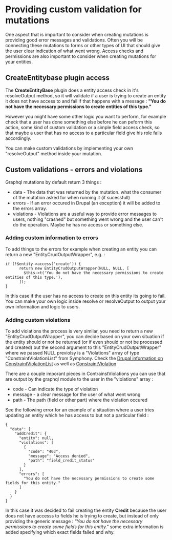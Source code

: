 # Providing custom validation for mutations
One aspect that is important to consider when creating mutations is providing good error messages and validations. Often you will be connecting these mutations to forms or other types of UI that should give the user clear indication of what went wrong. Access checks and permissions are also important to consider when creating mutations for your entities.

## CreateEntitybase plugin access

The **CreateEntityBase** plugin does a entity access check in it's resolveOutput method, so it will validate if a user is trying to create an entity it does not have access to and fail if that happens with a message :  **"You do not have the necessary permissions to create entities of this type."**

However you might have some other logic you want to perform, for example check that a user has done something else before he can peform this action, some kind of custom validation or a simple field access check, so that maybe a user that has no access to a particular field give his role fails accordingly.

You can make custom validations by implementing your own "resolveOutput" method inside your mutation. 

## Custom validations - errors and violations

Graphql mutations by default return 3 things : 

*  data - The data that was returned by the mutation. what the consumer of the mutation asked for when running it (if sucessfull)
*  errors - If an error occured in Drupal (an exception) it will be added to the errors array.
*  violations - Violations are a useful way to provide error messages to users, nothing "crashed" but something went wrong and the user can't do the operation. Maybe he has no access or something else.

### Adding custom information to errors

To add things to the errors for example when creating an entity you can return a new "EntityCrudOutputWrapper", e.g. : 

```
if (!$entity->access('create')) {
      return new EntityCrudOutputWrapper(NULL, NULL, [
        $this->t('You do not have the necessary permissions to create entities of this type.'),
      ]);
}
```

In this case if the user has no access to create on this entity its going to fail. You can make your own logic inside resolve or resolveOutput to output your own information and logic to users.

### Adding custom violations

To add violations the process is very similar, you need to return a new "EntityCrudOutputWrapper", you can decide based on your own situation if the entity should or not be returned (or if even should or not be processed and created) but the second argument to this "EntityCrudOutputWrapper" where we passed NULL previolsy is a "Violations" array of type "ConstraintViolationList" from Symphony. Check the [Drupal information on ConstraintViolationList](https://api.drupal.org/api/drupal/vendor%21symfony%21validator%21ConstraintViolationList.php/8.2.x) as well as [ConstraintViolation](https://api.drupal.org/api/drupal/vendor%21symfony%21validator%21ConstraintViolation.php/class/ConstraintViolation/8.2.x)

There are a couple imporant pieces in ContrainstViolations you can use that are output by the graphql module to the user in the "violations" array : 

*  code - Can indicate the type of violation
*  message - a clear message for the user of what went wrong
*  path - The path (field or other part) where the violation occured

See the following error for an example of a situation where a user tries updating an entity which he has access to but not a particular field : 

``` 
{
  "data": {
    "addCredit": {
      "entity": null,
      "violations": [
        {
          "code": "403",
          "message": "Access denied",
          "path": "field_credit_status"
        }
      ],
      "errors": [
        "You do not have the necessary permissions to create some fields for this entity."
      ]
    }
  }
}
```

In this case it was decided to fail creating the entity **Credit** because the user does not have accesss to fields he is trying to create, but instead of only providing the generic message : *"You do not have the necessary permissions to create some fields for this entity."* some extra information is added specifying which exact fields failed and why.
